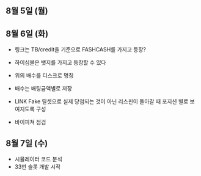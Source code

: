 
## 8월 5일 (월)

## 8월 6일 (화)

- 링크는 TB/credit을 기준으로 FASHCASH를 가지고 등장?
- 하이심볼은 뱃지를 가지고 등장할 수 있다
- 위의 배수를 디스크로 명칭
- 배수는 배팅금액별로 저장
- LINK Fake 릴셋으로 실제 당첨되는 것이 아닌 리스핀이 돌아갈 때 포지션 별로 보여지도록 구성


- 바이피쳐 점검

## 8월 7일 (수)

- 시뮬레이터 코드 분석
- 33번 슬롯 개발 시작